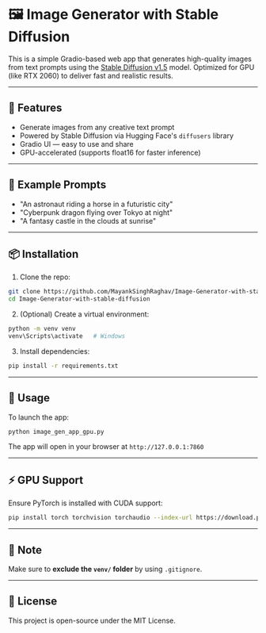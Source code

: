 # 🖼️ Image Generator with Stable Diffusion

This is a simple Gradio-based web app that generates high-quality images from text prompts using the [Stable Diffusion v1.5](https://huggingface.co/runwayml/stable-diffusion-v1-5) model. Optimized for GPU (like RTX 2060) to deliver fast and realistic results.

---

## 🚀 Features

- Generate images from any creative text prompt
- Powered by Stable Diffusion via Hugging Face's `diffusers` library
- Gradio UI — easy to use and share
- GPU-accelerated (supports float16 for faster inference)

---

## 🧠 Example Prompts

- "An astronaut riding a horse in a futuristic city"
- "Cyberpunk dragon flying over Tokyo at night"
- "A fantasy castle in the clouds at sunrise"

---

## 📦 Installation

1. Clone the repo:
```bash
git clone https://github.com/MayankSinghRaghav/Image-Generator-with-stable-diffusion.git
cd Image-Generator-with-stable-diffusion
```

2. (Optional) Create a virtual environment:
```bash
python -m venv venv
venv\Scripts\activate   # Windows
```

3. Install dependencies:
```bash
pip install -r requirements.txt
```

---

## 🧪 Usage

To launch the app:
```bash
python image_gen_app_gpu.py
```

The app will open in your browser at `http://127.0.0.1:7860`

---

## ⚡ GPU Support

Ensure PyTorch is installed with CUDA support:

```bash
pip install torch torchvision torchaudio --index-url https://download.pytorch.org/whl/cu118
```

---

## 🛑 Note

Make sure to **exclude the `venv/` folder** by using `.gitignore`.

---

## 📄 License

This project is open-source under the MIT License.

